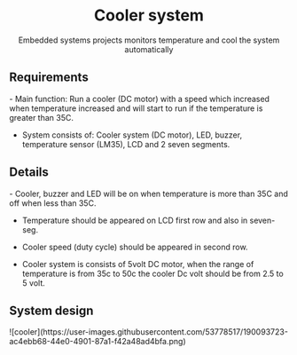 <h1 align="center"> Cooler system </h1>

<div align='center' size='30px'> Embedded systems projects monitors temperature and cool the system automatically <br> </div>


<h2> Requirements </h2>
- Main function: Run a cooler (DC motor) with a speed which increased when temperature increased and will start to run if the 
temperature is greater than 35C.

- System consists of:  Cooler system (DC motor), LED, buzzer, temperature sensor (LM35), LCD and 2 seven segments.


<h2> Details </h2>
- Cooler, buzzer and LED will be on when temperature is more than 35C and off when less than 35C.

- Temperature should be appeared on LCD first row and also in seven-seg.

- Cooler speed (duty cycle) should be appeared in second row.

- Cooler system is consists of 5volt DC motor, when the range of temperature is from 35c to 50c the cooler Dc volt 
should be from 2.5 to 5 volt.


<h2> System design </h2>
![cooler](https://user-images.githubusercontent.com/53778517/190093723-ac4ebb68-44e0-4901-87a1-f42a48ad4bfa.png)

<br>
